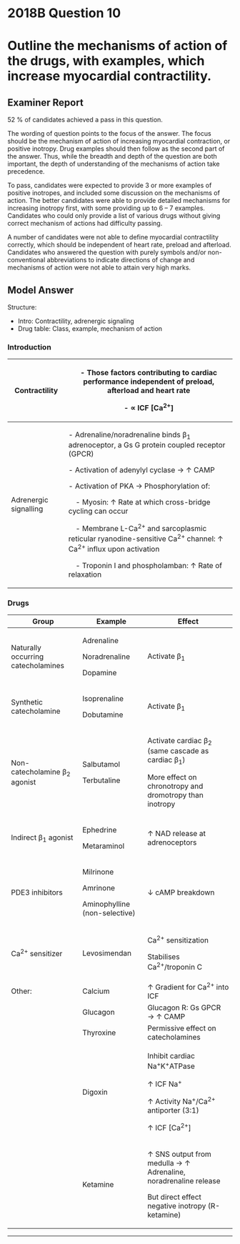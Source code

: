 # 2018B Question 10 
# Outline the mechanisms of action of the drugs, with examples, which increase myocardial contractility.


## Examiner Report
52 % of candidates achieved a pass in this question.


The wording of question points to the focus of the answer. The focus should be the mechanism of action of increasing myocardial contraction, or positive inotropy. Drug examples should then follow as the second part of the answer. Thus, while the breadth and depth of the question are both important, the depth of understanding of the mechanisms of action take precedence.


To pass, candidates were expected to provide 3 or more examples of positive inotropes, and included some discussion on the mechanisms of action. The better candidates were able to provide detailed mechanisms for increasing inotropy first, with some providing up to 6 – 7 examples. Candidates who could only provide a list of various drugs without giving correct mechanism of actions had difficulty passing.


A number of candidates were not able to define myocardial contractility correctly, which should be independent of heart rate, preload and afterload. Candidates who answered the question with purely symbols and/or non-conventional abbreviations to indicate directions of change and mechanisms of action were not able to attain very high marks.

## Model Answer
Structure:
- Intro: Contractility, adrenergic signaling
- Drug table: Class, example, mechanism of action

### Introduction

|Contractility|<p>- Those factors contributing to cardiac performance independent of preload, afterload and heart rate</p><p>- ∝ ICF [Ca<sup>2+</sup>]</p>|
| -- | -- |
|Adrenergic signalling|<p>- Adrenaline/noradrenaline binds β<sub>1</sub> adrenoceptor, a Gs G protein coupled receptor (GPCR)</p><p>- Activation of adenylyl cyclase → ↑ CAMP</p><p>- Activation of PKA → Phosphorylation of:</p><p>&emsp;- Myosin: ↑ Rate at which cross-bridge cycling can occur</p><p>&emsp;- Membrane L-Ca<sup>2+</sup> and sarcoplasmic reticular ryanodine-sensitive Ca<sup>2+</sup> channel: ↑ Ca<sup>2+</sup> influx upon activation</p><p>&emsp;- Troponin I and phospholamban: ↑ Rate of relaxation</p>|

### Drugs

|Group|Example|Effect|
| -- | -- | -- |
|Naturally occurring catecholamines|<p>Adrenaline</p><p>Noradrenaline</p><p>Dopamine</p>|Activate β<sub>1</sub>|
|Synthetic catecholamine|<p>Isoprenaline</p><p>Dobutamine</p>|Activate β<sub>1</sub>|
|Non-catecholamine β<sub>2</sub> agonist|<p>Salbutamol</p><p>Terbutaline</p>|<p>Activate cardiac β<sub>2</sub> (same cascade as cardiac β<sub>1</sub>)</p><p>More effect on chronotropy and dromotropy than inotropy</p>|
|Indirect β<sub>1</sub> agonist|<p>Ephedrine</p><p>Metaraminol</p>|↑ NAD release at adrenoceptors|
|PDE3 inhibitors|<p>Milrinone</p><p>Amrinone</p><p>Aminophylline (non-selective)</p>|↓ cAMP breakdown|
|Ca<sup>2+</sup> sensitizer|Levosimendan|<p>Ca<sup>2+</sup> sensitization</p><p>Stabilises Ca<sup>2+</sup>/troponin C</p>|
|Other:|Calcium|↑ Gradient for Ca<sup>2+</sup> into ICF|
||Glucagon|Glucagon R: Gs GPCR → ↑ CAMP|
||Thyroxine|Permissive effect on catecholamines|
||Digoxin|<p>Inhibit cardiac Na<sup>+</sup>K<sup>+</sup>ATPase</p><p>↑ ICF Na<sup>+</sup></p><p>↑ Activity Na<sup>+</sup>/Ca<sup>2+</sup> antiporter (3:1)</p><p>↑ ICF [Ca<sup>2+</sup>]</p>|
||Ketamine|<p>↑ SNS output from medulla → ↑ Adrenaline, noradrenaline release</p><p>But direct effect negative inotropy (R-ketamine)</p>|


--- 

